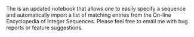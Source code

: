 The is an updated notebook that allows one to easily specify a sequence and automatically import a list of matching entries from the On-line Encyclopedia of Integer Sequences.  Please feel free to email me with bug reports or feature suggestions.
